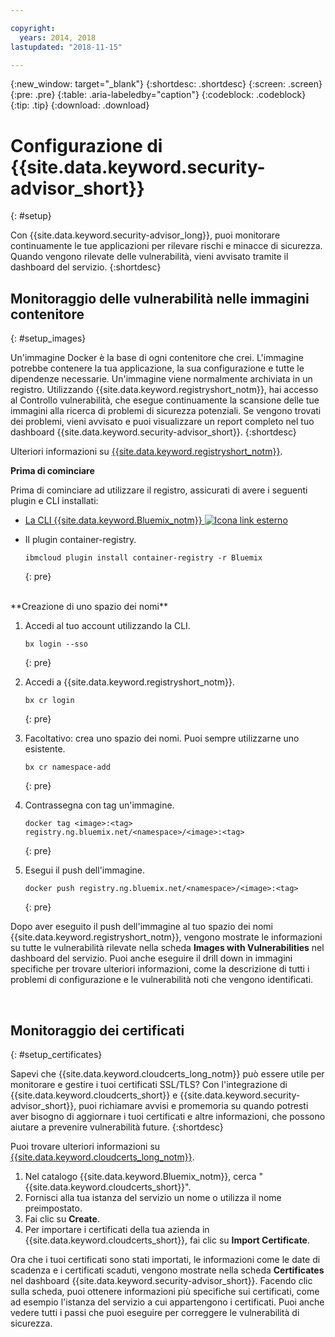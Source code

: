 ```yaml
---

copyright:
  years: 2014, 2018
lastupdated: "2018-11-15"

---
```


{:new_window: target="_blank"}
{:shortdesc: .shortdesc}
{:screen: .screen}
{:pre: .pre}
{:table: .aria-labeledby="caption"}
{:codeblock: .codeblock}
{:tip: .tip}
{:download: .download}

# Configurazione di {{site.data.keyword.security-advisor_short}}
{: #setup}

Con {{site.data.keyword.security-advisor_long}}, puoi monitorare continuamente le tue applicazioni per rilevare rischi e minacce di sicurezza. Quando vengono rilevate delle vulnerabilità, vieni avvisato tramite il dashboard del servizio.
{:shortdesc}

## Monitoraggio delle vulnerabilità nelle immagini contenitore
{: #setup_images}

Un'immagine Docker è la base di ogni contenitore che crei. L'immagine potrebbe contenere la tua applicazione, la sua configurazione e tutte le dipendenze necessarie. Un'immagine viene normalmente archiviata in un registro. Utilizzando {{site.data.keyword.registryshort_notm}}, hai accesso al Controllo vulnerabilità, che esegue continuamente la scansione delle tue immagini alla ricerca di problemi di sicurezza potenziali. Se vengono trovati dei problemi, vieni avvisato e puoi visualizzare un report completo nel tuo dashboard {{site.data.keyword.security-advisor_short}}.
{:shortdesc}

Ulteriori informazioni su [{{site.data.keyword.registryshort_notm}}](/docs/services/Registry/index.html#index). 


**Prima di cominciare**

Prima di cominciare ad utilizzare il registro, assicurati di avere i seguenti plugin e CLI installati:
- [La CLI {{site.data.keyword.Bluemix_notm}} ![Icona link esterno](../../icons/launch-glyph.svg "Icona link esterno")](http://clis.ng.bluemix.net/ui/home.html)
- Il plugin container-registry.

    ```
    ibmcloud plugin install container-registry -r Bluemix
    ```
    {: pre}

</br>
**Creazione di uno spazio dei nomi**

1. Accedi al tuo account utilizzando la CLI.

   ```
   bx login --sso
   ```
   {: pre}

2. Accedi a {{site.data.keyword.registryshort_notm}}.

   ```
   bx cr login
   ```
   {: pre}

3. Facoltativo: crea uno spazio dei nomi. Puoi sempre utilizzarne uno esistente.

   ```
   bx cr namespace-add
   ```
   {: pre}

3. Contrassegna con tag un'immagine. 

   ```
   docker tag <image>:<tag> registry.ng.bluemix.net/<namespace>/<image>:<tag>
   ```
   {: pre}

5. Esegui il push dell'immagine.

   ```
   docker push registry.ng.bluemix.net/<namespace>/<image>:<tag>
   ```
   {: pre}


Dopo aver eseguito il push dell'immagine al tuo spazio dei nomi {{site.data.keyword.registryshort_notm}}, vengono mostrate le informazioni su tutte le vulnerabilità rilevate nella scheda **Images with Vulnerabilities** nel dashboard del servizio. Puoi anche eseguire il drill down in immagini specifiche per trovare ulteriori informazioni, come la descrizione di tutti i problemi di configurazione e le vulnerabilità noti che vengono identificati.

</br>

## Monitoraggio dei certificati
{: #setup_certificates}

Sapevi che {{site.data.keyword.cloudcerts_long_notm}} può essere utile per monitorare e gestire i tuoi certificati SSL/TLS? Con l'integrazione di {{site.data.keyword.cloudcerts_short}} e {{site.data.keyword.security-advisor_short}}, puoi richiamare avvisi e promemoria su quando potresti aver bisogno di aggiornare i tuoi certificati e altre informazioni, che possono aiutare a prevenire vulnerabilità future.
{:shortdesc}

Puoi trovare ulteriori informazioni su [{{site.data.keyword.cloudcerts_long_notm}}](/docs/services/certificate-manager/index.html#gettingstarted).

1. Nel catalogo {{site.data.keyword.Bluemix_notm}}, cerca "{{site.data.keyword.cloudcerts_short}}".
2. Fornisci alla tua istanza del servizio un nome o utilizza il nome preimpostato.
3. Fai clic su **Create**.
4. Per importare i certificati della tua azienda in {{site.data.keyword.cloudcerts_short}}, fai clic su **Import Certificate**.

Ora che i tuoi certificati sono stati importati, le informazioni come le date di scadenza e i certificati scaduti, vengono mostrate nella scheda **Certificates** nel dashboard {{site.data.keyword.security-advisor_short}}. Facendo clic sulla scheda, puoi ottenere informazioni più specifiche sui certificati, come ad esempio l'istanza del servizio a cui appartengono i certificati. Puoi anche vedere tutti i passi che puoi eseguire per correggere le vulnerabilità di sicurezza.
